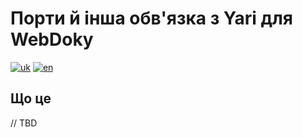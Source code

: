 # Порти й інша обв'язка з Yari для WebDoky

[![uk](https://img.shields.io/badge/lang-uk-green.svg)](https://github.com/webdoky/yari-ports/blob/master/README.md)
[![en](https://img.shields.io/badge/lang-en-green.svg)](https://github.com/webdoky/yari-ports/blob/master/README.en.md)

## Що це

// TBD
